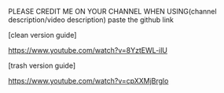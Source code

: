 PLEASE CREDIT ME ON YOUR CHANNEL WHEN USING(channel description/video description) paste the github link

[clean version guide]

https://www.youtube.com/watch?v=8YztEWL-ilU

[trash version guide]

https://www.youtube.com/watch?v=cpXXMjBrglo
